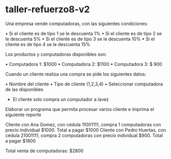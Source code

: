 # taller-refuerzo8-v2

Una empresa vende computadoras, con las siguientes condiciones:

• Si el cliente es de tipo 1 se le descuenta 1%
• Si el cliente es de tipo 2 se le descuenta 5%
• Si el cliente es de tipo 3 se le descuenta 10%
• Si el cliente es de tipo 4 se le descuenta 15%

Los productos y computadoras disponibles son:

• Computadora 1: $1000
• Computadora 2: $1100
• Computadora 3: $ 900

Cuando un cliente realiza una compra se pide los siguientes datos:

• Nombre del cliente
• Tipo de cliente (1,2,3,4)
• Seleccionar computadora de las disponibles
* El cliente solo compra un computador a lavez

Elaborar un programa que permita procesar varios cliente e imprima el siguiente reporte

Cliente con Ana Gomez, con cédula 11001111, compra 1 computadoras con precio individual $1000. Total a pagar $1000
Cliente con Pedro Huertas, con cédula 21001111, compra 2 computadoras con precio individual $900. Total a pagar $1800

Total venta de computadoras: $2800